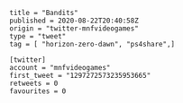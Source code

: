```
title = "Bandits"
published = 2020-08-22T20:40:58Z
origin = "twitter-mnfvideogames"
type = "tweet"
tag = [ "horizon-zero-dawn", "ps4share",]

[twitter]
account = "mnfvideogames"
first_tweet = "1297272573235953665"
retweets = 0
favourites = 0
```

<p class='image'><img src='https://mnf.m17s.net/2020/08/22/EgDWh5GWsAQlXBn.jpg' alt=''></p>

